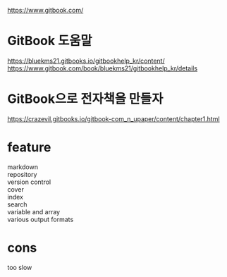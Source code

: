https://www.gitbook.com/  

GitBook 도움말  
==
https://bluekms21.gitbooks.io/gitbookhelp_kr/content/  
https://www.gitbook.com/book/bluekms21/gitbookhelp_kr/details  

GitBook으로 전자책을 만들자  
==
https://crazevil.gitbooks.io/gitbook-com_n_upaper/content/chapter1.html  

feature  
==
markdown  
repository  
version control  
cover  
index  
search  
variable and array  
various output formats  

cons  
==
too slow  
